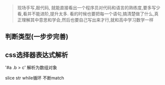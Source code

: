 > 现场手写,敲代码, 就能直接看出一个程序员对代码和语言的熟练度,要多写少看,看并不能进阶,提升太多.
看的时候也要把每一个语句,搞清楚做了什么,真正理解其中意思和学会,然后也要自己写出来才行,就和高中学习数学一样

## 判断类型(一步步完善)

## css选择器表达式解析

'#a .b > c' 解析为数组对象

slice str while循环 不断match